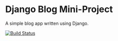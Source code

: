 # Django Blog Mini-Project

A simple blog app written using Django.

[![Build Status](https://travis-ci.org/hurter3/django-blog.svg?branch=master)](https://travis-ci.org/hurter3/django-blog)